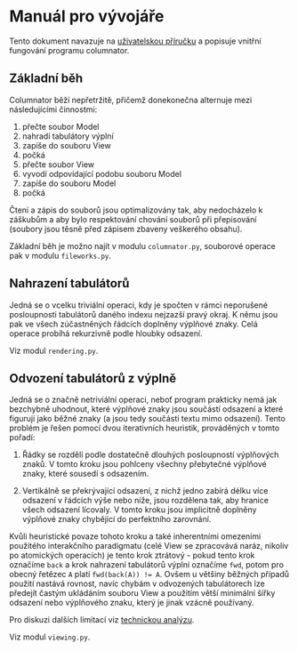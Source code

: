 # Manuál pro vývojáře
Tento dokument navazuje na [uživatelskou příručku](/docs/User%20Manual%20(cz).md) a popisuje vnitřní fungování programu columnator.

## Základní běh
Columnator běží nepřetržitě, přičemž donekonečna alternuje mezi následujícími činnostmi:

1. přečte soubor Model
2. nahradí tabulátory výplní
3. zapíše do souboru View
4. počká
5. přečte soubor View
6. vyvodí odpovídající podobu souboru Model
7. zapíše do souboru Model
8. počká

Čtení a zápis do souborů jsou optimalizovány tak, aby nedocházelo k záškubům a aby bylo respektování chování souborů při přepisování
(soubory jsou těsně před zápisem zbaveny veškerého obsahu).

Základní běh je možno najít v modulu `columnator.py`, souborové operace pak v modulu `fileworks.py`.

## Nahrazení tabulátorů
Jedná se o vcelku triviální operaci, kdy je spočten v rámci neporušené posloupnosti tabulátorů daného indexu nejzazší pravý okraj.
K němu jsou pak ve všech zúčastněných řádcích doplněny výplňové znaky. Celá operace probíhá rekurzivně podle hloubky odsazení.

Viz modul `rendering.py`.

## Odvození tabulátorů z výplně
Jedná se o značně netriviální operaci, neboť program prakticky nemá jak bezchybně uhodnout,
které výplňové znaky jsou součástí odsazení a které figurují jako běžné znaky (a jsou tedy součástí textu mimo odsazení).
Tento problém je řešen pomocí dvou iterativních heuristik, prováděných v tomto pořadí:

1. Řádky se rozdělí podle dostatečně dlouhých posloupností výplňových znaků.
V tomto kroku jsou pohlceny všechny přebytečné výplňové znaky, které sousedí s odsazením.

2. Vertikálně se překrývající odsazení, z nichž jedno zabírá délku více odsazení v řádcích výše nebo níže, jsou rozdělena tak,
aby hranice všech odsazení lícovaly. V tomto kroku jsou implicitně doplněny výplňové znaky chybějící do perfektního zarovnání.

Kvůli heuristické povaze tohoto kroku a také inherentními omezeními použitého interakčního paradigmatu
(celé View se zpracovává naráz, nikoliv po atomických operacích) je tento krok ztrátový - pokud tento krok označíme `back` a
krok nahrazení tabulátorů výplní označíme `fwd`, potom pro obecný řetězec `A` platí `fwd(back(A)) != A`. Ovšem u většiny běžných
případů použití nastává rovnost, navíc chybám v odvozených tabulátorech lze předejít častým ukládáním souboru View a použitím
větší minimální šířky odsazení nebo výplňového znaku, který je jinak vzácně používaný.

Pro diskuzi dalších limitací viz [technickou analýzu](/docs/Technical%20description%20and%20analysis%20(cz).md).

Viz modul `viewing.py`.
